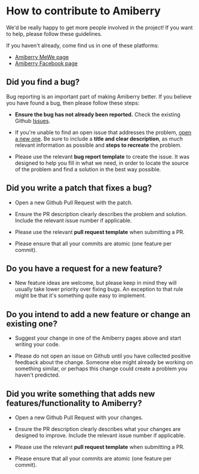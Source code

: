 # How to contribute to Amiberry

We'd be really happy to get more people involved in the project! If you want to help, please follow these guidelines.

If you haven't already, come find us in one of these platforms:
* [Amiberry MeWe page](https://mewe.com/p/amiberry)
* [Amiberry Facebook page](https://fb.me/amiberry.emulator)

## Did you find a bug?

Bug reporting is an important part of making Amiberry better. If you believe you have found a bug, then please follow these steps:

* **Ensure the bug has not already been reported.** Check the existing Github [Issues](https://github.com/midwan/amiberry/issues).

* If you're unable to find an open issue that addresses the problem, [open a new one](https://github.com/midwan/amiberry/issues/new). 
Be sure to include a **title and clear description**, as much relevant information as possible and **steps to recreate** the problem.

* Please use the relevant **bug report template** to create the issue. It was designed to help you fill in what we need, in order to locate
the source of the problem and find a solution in the best way possible.

## Did you write a patch that fixes a bug?

* Open a new Github Pull Request with the patch.

* Ensure the PR description clearly describes the problem and solution. Include the relevant issue number if applicable.

* Please use the relevant **pull request template** when submitting a PR.

* Please ensure that all your commits are atomic (one feature per commit).

## Do you have a request for a new feature?

* New feature ideas are welcome, but please keep in mind they will usually take lower priority over fixing bugs. An exception to that rule 
might be that it's something quite easy to implement.

## Do you intend to add a new feature or change an existing one?

* Suggest your change in one of the Amiberry pages above and start writing your code.

* Please do not open an issue on Github until you have collected positive feedback about the change. Someone else might already be working
on something similar, or perhaps this change could create a problem you haven't predicted.

## Did you write something that adds new features/functionality to Amiberry?

* Open a new Github Pull Request with your changes.

* Ensure the PR description clearly describes what your changes are designed to improve. Include the relevant issue number if applicable.

* Please use the relevant **pull request template** when submitting a PR.

* Please ensure that all your commits are atomic (one feature per commit).

